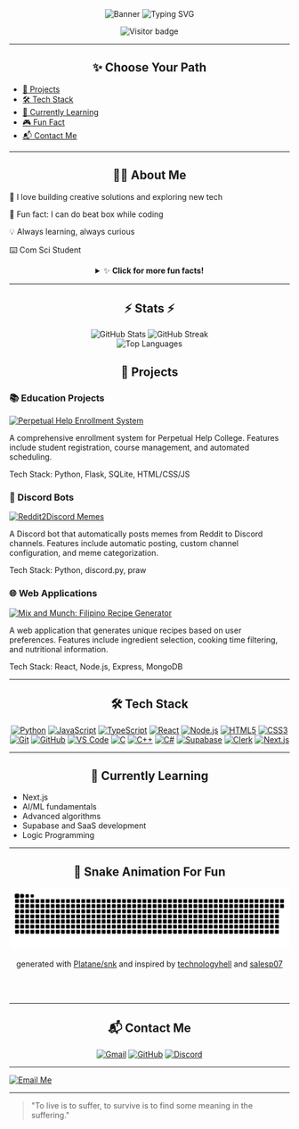 <div align="center">
  <img src="https://capsule-render.vercel.app/api?type=waving&color=gradient&height=200&section=header&text=Hi%20I'm%20JaePyJs!%20👋&fontAlign=50&fontAlignY=40&fontSize=40&desc=Computer%20Science%20student%20passionate%20about%20AI%2C%20web%20dev%2C%20and%20logic%20programming&descAlign=50&descAlignY=60&animation=twinkling&customColorList=F67280,C06C84,6C5B7B,355C7D" alt="Banner" />
  
  <img src="https://readme-typing-svg.demolab.com?font=Fira+Code&weight=700&size=28&pause=1000&color=F67280&center=true&vCenter=true&width=435&lines=Welcome!+I'm+Jae;I+love+Python;That's+all..." alt="Typing SVG" />
  
  <p style="text-align: center;">
    <img src="https://komarev.com/ghpvc/?username=JaePyJs&label=Visitors&color=6C5B7B&style=flat-square" alt="Visitor badge" />
  </p>
</div>

---

<h2 align="center">✨ Choose Your Path</h2>

- [🚀 Projects](#-projects)
- [🛠️ Tech Stack](#-tech-stack)
- [🌱 Currently Learning](#-currently-learning)
- [🎮 Fun Fact](#-about-me)
- [📬 Contact Me](./TextMe.md)

---

<h2 align="center">🧑‍💻 About Me</h2>

🤖 I love building creative solutions and exploring new tech<be>

🎵 Fun fact: I can do beat box while coding<be>

💡 Always learning, always curious

⌨️ Com Sci Student

<details>
  <summary align="center">✨ <b>Click for more fun facts!</b></summary>
  
  🎮 I build games and quizzes for fun and learning.
  
  🐍 Python is my favorite language.
  
  💻 I love vibrant, interactive UIs!
  
  🚀 I love launching new side projects!
  
  🆕 I'm just a newbie. I also watch anime, read novels, manwha, and manhua.

</details>


---

<!-- Stats -->
<div align="center">
  <h2>⚡ Stats ⚡</h2>
  <img src="https://github-readme-stats.vercel.app/api?username=JaePyJs&show_icons=true&theme=radical&count_private=true&include_all_commits=true" alt="GitHub Stats" width="48%" />
  <img src="https://github-readme-streak-stats.herokuapp.com/?user=JaePyJs&theme=radical&count_private=true&include_all_commits=true" alt="GitHub Streak" width="48%" />
  <br>
  <img src="https://github-readme-stats.vercel.app/api/top-langs/?username=JaePyJs&theme=radical&count_private=true&include_all_commits=true&layout=compact&show_icons=true" alt="Top Languages" width="48%" />
</div>



<div align="center">
  <h2>🚀 Projects</h2>
</div>

### 📚 Education Projects

[![Perpetual Help Enrollment System](https://img.shields.io/badge/Perpetual%20Help%20Enrollment%20System-355C7D?style=for-the-badge&logo=github&logoColor=white)](https://github.com/JaePyJs/perpetual-help-enrollment-system)

A comprehensive enrollment system for Perpetual Help College. Features include student registration, course management, and automated scheduling.

Tech Stack: Python, Flask, SQLite, HTML/CSS/JS

### 🤖 Discord Bots

[![Reddit2Discord Memes](https://img.shields.io/badge/Reddit2Discord%20Memes-6C5B7B?style=for-the-badge&logo=github&logoColor=white)](https://github.com/JaePyJs/reddit2discord-memes)

A Discord bot that automatically posts memes from Reddit to Discord channels. Features include automatic posting, custom channel configuration, and meme categorization.

Tech Stack: Python, discord.py, praw

### 🌐 Web Applications

[![Mix and Munch: Filipino Recipe Generator](https://img.shields.io/badge/Mix%20and%20Munch-F67280?style=for-the-badge&logo=github&logoColor=white)](https://github.com/JaePyJs/mix-and-munch)

A web application that generates unique recipes based on user preferences. Features include ingredient selection, cooking time filtering, and nutritional information.

Tech Stack: React, Node.js, Express, MongoDB

---

<h2 align="center" id="-tech-stack">🛠️ Tech Stack</h2>

<p align="center">
  <a href="https://www.python.org/" target="_blank"><img src="https://cdn.jsdelivr.net/gh/devicons/devicon/icons/python/python-original.svg" alt="Python" width="40" height="40"/></a>
  <a href="https://developer.mozilla.org/docs/Web/JavaScript" target="_blank"><img src="https://cdn.jsdelivr.net/gh/devicons/devicon/icons/javascript/javascript-original.svg" alt="JavaScript" width="40" height="40"/></a>
  <a href="https://www.typescriptlang.org/" target="_blank"><img src="https://cdn.jsdelivr.net/gh/devicons/devicon/icons/typescript/typescript-original.svg" alt="TypeScript" width="40" height="40"/></a>
  <a href="https://react.dev/" target="_blank"><img src="https://cdn.jsdelivr.net/gh/devicons/devicon/icons/react/react-original.svg" alt="React" width="40" height="40"/></a>
  <a href="https://nodejs.org/" target="_blank"><img src="https://cdn.jsdelivr.net/gh/devicons/devicon/icons/nodejs/nodejs-original.svg" alt="Node.js" width="40" height="40"/></a>
  <a href="https://developer.mozilla.org/docs/Web/HTML" target="_blank"><img src="https://cdn.jsdelivr.net/gh/devicons/devicon/icons/html5/html5-original.svg" alt="HTML5" width="40" height="40"/></a>
  <a href="https://developer.mozilla.org/docs/Web/CSS" target="_blank"><img src="https://cdn.jsdelivr.net/gh/devicons/devicon/icons/css3/css3-original.svg" alt="CSS3" width="40" height="40"/></a>
  <a href="https://git-scm.com/" target="_blank"><img src="https://cdn.jsdelivr.net/gh/devicons/devicon/icons/git/git-original.svg" alt="Git" width="40" height="40"/></a>
  <a href="https://github.com/" target="_blank"><img src="https://cdn.jsdelivr.net/gh/devicons/devicon/icons/github/github-original.svg" alt="GitHub" width="40" height="40"/></a>
  <a href="https://code.visualstudio.com/" target="_blank"><img src="https://cdn.jsdelivr.net/gh/devicons/devicon/icons/vscode/vscode-original.svg" alt="VS Code" width="40" height="40"/></a>
  <a href="https://www.cprogramming.com/" target="_blank"><img src="https://cdn.jsdelivr.net/gh/devicons/devicon/icons/c/c-original.svg" alt="C" width="40" height="40"/></a>
  <a href="https://isocpp.org/" target="_blank"><img src="https://cdn.jsdelivr.net/gh/devicons/devicon/icons/cplusplus/cplusplus-original.svg" alt="C++" width="40" height="40"/></a>
  <a href="https://docs.microsoft.com/en-us/dotnet/csharp/" target="_blank"><img src="https://cdn.jsdelivr.net/gh/devicons/devicon/icons/csharp/csharp-original.svg" alt="C#" width="40" height="40"/></a>
  <a href="https://supabase.com/" target="_blank"><img src="https://cdn.jsdelivr.net/gh/devicons/devicon/icons/supabase/supabase-original.svg" alt="Supabase" width="40" height="40"/></a>
  <a href="https://clerk.dev/" target="_blank"><img src="https://avatars.githubusercontent.com/u/71596357?s=200&v=4" alt="Clerk" width="40" height="40"/></a>
  <a href="https://nextjs.org/" target="_blank"><img src="https://cdn.jsdelivr.net/gh/devicons/devicon/icons/nextjs/nextjs-original.svg" alt="Next.js" width="40" height="40"/></a>
</p>

---

<h2 align="center">🌱 Currently Learning</h2>

- Next.js
- AI/ML fundamentals
- Advanced algorithms
- Supabase and SaaS development
- Logic Programming

---

<div align="center">
  <h2>🐍 Snake Animation For Fun</h2>
  <picture>
    <source media="(prefers-color-scheme: dark)" srcset="https://raw.githubusercontent.com/JaePyJs/JaePyJs/output/github-contribution-grid-snake-dark.svg">
    <source media="(prefers-color-scheme: light)" srcset="https://raw.githubusercontent.com/JaePyJs/JaePyJs/output/github-contribution-grid-snake.svg">
    <img alt="github contribution grid snake animation" src="https://raw.githubusercontent.com/JaePyJs/JaePyJs/output/github-contribution-grid-snake.svg">
  </picture>
  <br>
  <p style="text-align: center;">
    generated with <a href="https://github.com/Platane/snk">Platane/snk</a> and inspired by <a href="https://github.com/technologyhell">technologyhell</a> and <a href="https://github.com/salesp07/salesp07">salesp07</a>
  </p>
</div>

<br>
<br>

---

<h2 align="center">📬 Contact Me</h2>

<p align="center">
  <a href="mailto:jmbarron0@gmail.com"><img src="https://img.shields.io/badge/Gmail-D14836?style=for-the-badge&logo=gmail&logoColor=white" alt="Gmail"/></a>
  <a href="https://github.com/JaePyJs"><img src="https://img.shields.io/badge/GitHub-181717?style=for-the-badge&logo=github&logoColor=white" alt="GitHub"/></a>
  <a href="https://discordapp.com/users/898905034107019285"><img src="https://img.shields.io/badge/Discord-5865F2?style=for-the-badge&logo=discord&logoColor=white" alt="Discord"/></a>
</p>

---

[![Email Me](https://img.shields.io/badge/Email-m23--1470--578@manila.uphsl.edu.ph-D14836?style=for-the-badge&logo=gmail&logoColor=white)](mailto:m23-1470-578@manila.uphsl.edu.ph)

---

> "To live is to suffer, to survive is to find some meaning in the suffering."
